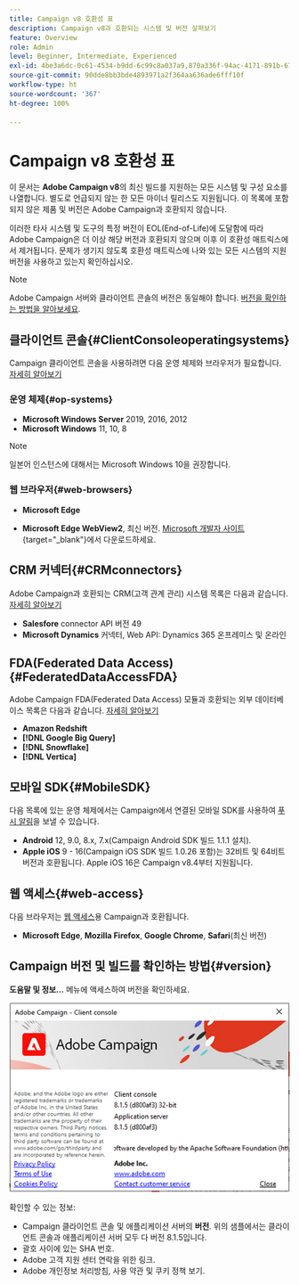 ```yaml
---
title: Campaign v8 호환성 표
description: Campaign v8과 호환되는 시스템 및 버전 살펴보기
feature: Overview
role: Admin
level: Beginner, Intermediate, Experienced
exl-id: 4be3a6dc-0c61-4534-b9dd-6c99c8a037a9,870a336f-94ac-4171-891b-67614feef6ef,bebdd930-c7f6-4629-a489-3c704b33f058,d493e613-eb61-43b1-9c6d-1bd881af0734
source-git-commit: 90dde8bb3bde4893971a2f364aa636ade6fff10f
workflow-type: ht
source-wordcount: '367'
ht-degree: 100%

---
```


# Campaign v8 호환성 표

이 문서는 **Adobe Campaign v8**&#x200B;의 최신 빌드를 지원하는 모든 시스템 및 구성 요소를 나열합니다. 별도로 언급되지 않는 한 모든 마이너 릴리스도 지원됩니다. 이 목록에 포함되지 않은 제품 및 버전은 Adobe Campaign과 호환되지 않습니다.

이러한 타사 시스템 및 도구의 특정 버전이 EOL(End-of-Life)에 도달함에 따라 Adobe Campaign은 더 이상 해당 버전과 호환되지 않으며 이후 이 호환성 매트릭스에서 제거됩니다. 문제가 생기지 않도록 호환성 매트릭스에 나와 있는 모든 시스템의 지원 버전을 사용하고 있는지 확인하십시오.

>[!NOTE]
>
>Adobe Campaign 서버와 클라이언트 콘솔의 버전은 동일해야 합니다. [버전을 확인하는 방법을 알아보세요](#version).

## 클라이언트 콘솔{#ClientConsoleoperatingsystems}

Campaign 클라이언트 콘솔을 사용하려면 다음 운영 체제와 브라우저가 필요합니다. [자세히 알아보기](connect.md)

### 운영 체제{#op-systems}

* **Microsoft Windows Server** 2019, 2016, 2012
* **Microsoft Windows** 11, 10, 8

>[!NOTE]
>
>일본어 인스턴스에 대해서는 Microsoft Windows 10을 권장합니다.

### 웹 브라우저{#web-browsers}

* **Microsoft Edge**

* **Microsoft Edge WebView2**, 최신 버전. [Microsoft 개발자 사이트](http://www.adobe.com/go/acc-ms-webview2-runtime-download_kr){target="_blank"}에서 다운로드하세요.

## CRM 커넥터{#CRMconnectors}

Adobe Campaign과 호환되는 CRM(고객 관계 관리) 시스템 목록은 다음과 같습니다. [자세히 알아보기](../connect/crm.md)

* **Salesfore** connector API 버전 49
* **Microsoft Dynamics** 커넥터, Web API: Dynamics 365 온프레미스 및 온라인

## FDA(Federated Data Access){#FederatedDataAccessFDA}

Adobe Campaign FDA(Federated Data Access) 모듈과 호환되는 외부 데이터베이스 목록은 다음과 같습니다. [자세히 알아보기](../connect/fda.md)

* **Amazon Redshift**
* **[!DNL Google Big Query]**
* **[!DNL Snowflake]**
* **[!DNL Vertica]**

## 모바일 SDK{#MobileSDK}

다음 목록에 있는 운영 체제에서는 Campaign에서 연결된 모바일 SDK를 사용하여 [푸시 알림](../send/push.md)을 보낼 수 있습니다.

* **Android** 12, 9.0, 8.x, 7.x(Campaign Android SDK 빌드 1.1.1 설치).
* **Apple iOS** 9 - 16(Campaign iOS SDK 빌드 1.0.26 포함)는 32비트 및 64비트 버전과 호환됩니다. Apple iOS 16은 Campaign v8.4부터 지원됩니다.


## 웹 액세스{#web-access}

다음 브라우저는 [웹 액세스](connect.md#web-access)용 Campaign과 호환됩니다.

* **Microsoft Edge**, **Mozilla Firefox**, **Google Chrome**, **Safari**(최신 버전)

## Campaign 버전 및 빌드를 확인하는 방법{#version}

**도움말 및 정보…** 메뉴에 액세스하여 버전을 확인하세요.

![](assets/ac-version.png)

확인할 수 있는 정보:

* Campaign 클라이언트 콘솔 및 애플리케이션 서버의 **버전**. 위의 샘플에서는 클라이언트 콘솔과 애플리케이션 서버 모두 다 버전 8.1.5입니다.
* 괄호 사이에 있는 SHA 번호.
* Adobe 고객 지원 센터 연락을 위한 링크.
* Adobe 개인정보 처리방침, 사용 약관 및 쿠키 정책 보기.
